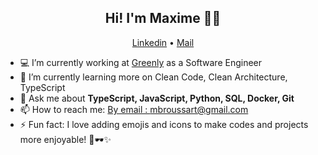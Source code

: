 <h2 align="center">Hi! I'm Maxime 👋😁</h2>
<p align="center">
  <a href="https://www.linkedin.com/in/maxime-broussart-a0b0b0170/">Linkedin</a> •
  <a href="mailto:mbroussart@gmail.com">Mail</a>
</p>


- 💻 I’m currently working at [Greenly](https://greenly.earth) as a Software Engineer
- 🌱 I’m currently learning more on Clean Code, Clean Architecture, TypeScript
- 💬 Ask me about **TypeScript, JavaScript, Python, SQL, Docker, Git**
- 📫 How to reach me: [By email : mbroussart@gmail.com](mailto:mbroussart@gmail.com)
- ⚡ Fun fact: I love adding emojis and icons to make codes and projects more enjoyable! 🦋🕶✨
